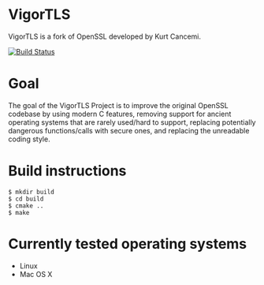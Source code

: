 VigorTLS
========

VigorTLS is a fork of OpenSSL developed by Kurt Cancemi.

[![Build Status](https://secure.travis-ci.org/vigortls/vigortls.png)](http://travis-ci.org/vigortls/vigortls)

Goal
====

The goal of the VigorTLS Project is to improve the original OpenSSL codebase
by using modern C features, removing support for ancient operating systems
that are rarely used/hard to support, replacing potentially dangerous
functions/calls with secure ones, and replacing the unreadable coding style.

Build instructions
==================

	$ mkdir build
	$ cd build
	$ cmake ..
	$ make

Currently tested operating systems
==================================

* Linux
* Mac OS X
